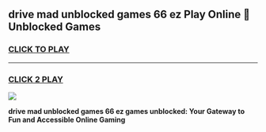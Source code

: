 
## drive mad unblocked games 66 ez Play Online 👋 Unblocked Games
<h3>
<a href="https://premium.freeplayer.one?title=drive_mad_unblocked_games_66_ez&ref=19F">CLICK TO PLAY</a></h3>
<hr>

<h3>
<a href="https://premium.freeplayer.one?title=drive_mad_unblocked_games_66_ez&ref=19F">CLICK 2 PLAY</a>
  
</h3>

<a href="https://premium.freeplayer.one?title=drive_mad_unblocked_games_66_ez&ref=19F"><img src="https://clearcache.store/games.png"></a>


**drive mad unblocked games 66 ez games unblocked: Your Gateway to Fun and Accessible Online Gaming**
